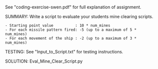 See "coding-exercise-swen.pdf" for full explanation of assignment.

SUMMARY:
Write a script to evaluate your students mine clearing scripts.

    - Starting point value          : 10 * num_mines
    - For each missile pattern fired: -5 (up to a maximum of 5 * num_mines)
    - For each movement of the ship : -2 (up to a maximum of 3 * num_mines)
    
TESTING:
See "Input_to_Script.txt" for testing instructions.

SOLUTION:
Eval_Mine_Clear_Script.py
